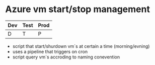 # Azure vm start/stop management
| Dev | Test | Prod |
|-----|------|------|
| D   | T    | P    |

- script that start/shurdown vm´s at certain a time (morning/evning)
- uses a pipeline that triggers on cron
- script query vm´s accroding to naming conevention